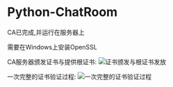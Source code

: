 # Python-ChatRoom
CA已完成,并运行在服务器上

需要在Windows上安装OpenSSL

CA服务器颁发证书与提供根证书:
![证书颁发与根证书发放](https://github.com/REMIXXYH/ChatRoom/assets/101967837/d1e98f66-f903-4fce-89bb-be01a7dc89dd)

一次完整的证书验证过程:
![一次完整的证书验证过程](https://github.com/REMIXXYH/ChatRoom/assets/101967837/2d1cbb64-abd7-4c51-a9dc-65d2482eca84)
